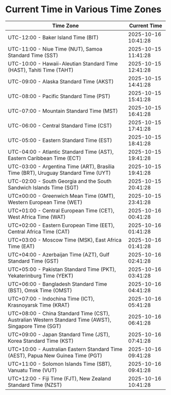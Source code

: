 # Current Time in Various Time Zones

| Time Zone | Current Time |
|-----------|--------------|
| UTC-12:00 - Baker Island Time (BIT) | 2025-10-16 10:41:28 |
| UTC-11:00 - Niue Time (NUT), Samoa Standard Time (SST) | 2025-10-15 11:41:28 |
| UTC-10:00 - Hawaii-Aleutian Standard Time (HAST), Tahiti Time (TAHT) | 2025-10-15 12:41:28 |
| UTC-09:00 - Alaska Standard Time (AKST) | 2025-10-15 14:41:28 |
| UTC-08:00 - Pacific Standard Time (PST) | 2025-10-15 15:41:28 |
| UTC-07:00 - Mountain Standard Time (MST) | 2025-10-15 16:41:28 |
| UTC-06:00 - Central Standard Time (CST) | 2025-10-15 17:41:28 |
| UTC-05:00 - Eastern Standard Time (EST) | 2025-10-15 18:41:28 |
| UTC-04:00 - Atlantic Standard Time (AST), Eastern Caribbean Time (ECT) | 2025-10-15 19:41:28 |
| UTC-03:00 - Argentina Time (ART), Brasília Time (BRT), Uruguay Standard Time (UYT) | 2025-10-15 19:41:28 |
| UTC-02:00 - South Georgia and the South Sandwich Islands Time (SGT) | 2025-10-15 20:41:28 |
| UTC±00:00 - Greenwich Mean Time (GMT), Western European Time (WET) | 2025-10-15 23:41:28 |
| UTC+01:00 - Central European Time (CET), West Africa Time (WAT) | 2025-10-16 00:41:28 |
| UTC+02:00 - Eastern European Time (EET), Central Africa Time (CAT) | 2025-10-16 01:41:28 |
| UTC+03:00 - Moscow Time (MSK), East Africa Time (EAT) | 2025-10-16 01:41:28 |
| UTC+04:00 - Azerbaijan Time (AZT), Gulf Standard Time (GST) | 2025-10-16 02:41:28 |
| UTC+05:00 - Pakistan Standard Time (PKT), Yekaterinburg Time (YEKT) | 2025-10-16 03:41:28 |
| UTC+06:00 - Bangladesh Standard Time (BST), Omsk Time (OMST) | 2025-10-16 04:41:28 |
| UTC+07:00 - Indochina Time (ICT), Krasnoyarsk Time (KRAT) | 2025-10-16 05:41:28 |
| UTC+08:00 - China Standard Time (CST), Australian Western Standard Time (AWST), Singapore Time (SGT) | 2025-10-16 06:41:28 |
| UTC+09:00 - Japan Standard Time (JST), Korea Standard Time (KST) | 2025-10-16 07:41:28 |
| UTC+10:00 - Australian Eastern Standard Time (AEST), Papua New Guinea Time (PGT) | 2025-10-16 09:41:28 |
| UTC+11:00 - Solomon Islands Time (SBT), Vanuatu Time (VUT) | 2025-10-16 09:41:28 |
| UTC+12:00 - Fiji Time (FJT), New Zealand Standard Time (NZST) | 2025-10-16 10:41:28 |
